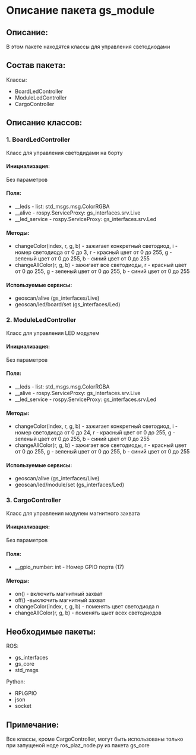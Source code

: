 # Описание пакета gs_module

## Описание:
В этом пакете находятся классы для управления светодиодами

## Состав пакета:
Классы:
* BoardLedController
* ModuleLedController
* CargoController

## Описание классов:

### 1. BoardLedController
Класс для управления светодидами на борту

#### Инициализация:
Без параметров

#### Поля:
* __leds - list: std_msgs.msg.ColorRGBA
* __alive - rospy.ServiceProxy: gs_interfaces.srv.Live
* __led_service - rospy.ServiceProxy: gs_interfaces.srv.Led

#### Методы:
* changeColor(index, r, g, b) - зажигает конкретный светодиод, i - номер светодиода от 0 до 3, r - красный цвет от 0 до 255, g - зеленый цвет от 0 до 255, b - синий цвет от 0 до 255
* changeAllColor(r, g, b) - зажигает все светодиоды,  r - красный цвет от 0 до 255, g - зеленый цвет от 0 до 255, b - синий цвет от 0 до 255

#### Используемые сервисы:
* geoscan/alive (gs_interfaces/Live)
* geoscan/led/board/set (gs_interfaces/Led)

### 2. ModuleLedController
Класс для управления LED модулем

#### Инициализация:
Без параметров

#### Поля:
* __leds - list: std_msgs.msg.ColorRGBA
* __alive - rospy.ServiceProxy: gs_interfaces.srv.Live
* __led_service - rospy.ServiceProxy: gs_interfaces.srv.Led

#### Методы:
* changeColor(index, r, g, b) - зажигает конкретный светодиод, i - номер светодиода от 0 до 24, r - красный цвет от 0 до 255, g - зеленый цвет от 0 до 255, b - синий цвет от 0 до 255
* changeAllColor(r, g, b) - зажигает все светодиоды, r - красный цвет от 0 до 255, g - зеленый цвет от 0 до 255, b - синий цвет от 0 до 255

#### Используемые сервисы:
* geoscan/alive (gs_interfaces/Live)
* geoscan/led/module/set (gs_interfaces/Led)

### 3. CargoController
Класс для управления модулем магнитного захвата

#### Инициализация:
Без параметров

#### Поля:
* __gpio_number: int - Номер GPIO порта (17)

#### Методы:
* on() - включить магнитный захват
* off() -выключить магнитный захват
* changeColor(index, r, g, b) - поменять цвет светодиода n
* changeAllColor(r, g, b) - поменять цыет всех светодиодов

## Необходимые пакеты:
ROS:
* gs_interfaces
* gs_core
* std_msgs

Python:
* RPi.GPIO
* json
* socket

## Примечание:
Все классы, кроме CargoController, могут быть использованы только при запущеной ноде ros_plaz_node.py из пакета gs_core